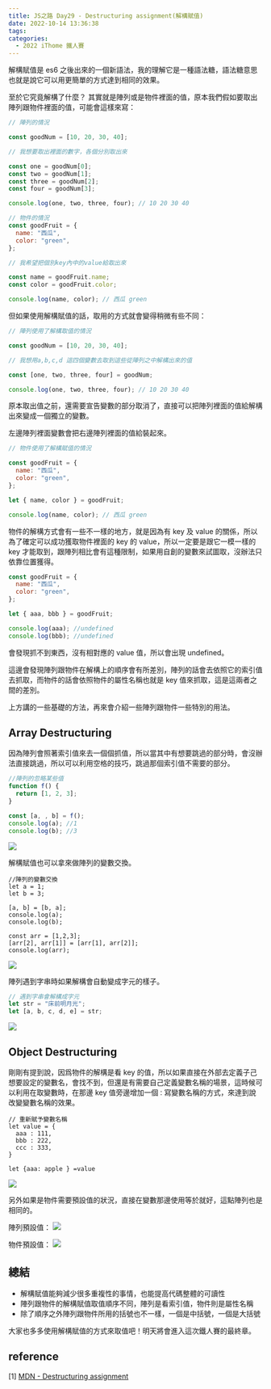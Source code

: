 ```yaml
---
title: JS之路 Day29 - Destructuring assignment(解構賦值)
date: 2022-10-14 13:36:38
tags:
categories:
  - 2022 iThome 鐵人賽
---
```


解構賦值是 es6 之後出來的一個新語法，我的理解它是一種語法糖，語法糖意思也就是說它可以用更簡單的方式達到相同的效果。

<!--more-->

至於它究竟解構了什麼？
其實就是陣列或是物件裡面的值，原本我們假如要取出陣列跟物件裡面的值，可能會這樣來寫：

```javascript
// 陣列的情況

const goodNum = [10, 20, 30, 40];

// 我想要取出裡面的數字，各個分別取出來

const one = goodNum[0];
const two = goodNum[1];
const three = goodNum[2];
const four = goodNum[3];

console.log(one, two, three, four); // 10 20 30 40
```

```javascript
// 物件的情況
const goodFruit = {
  name: "西瓜",
  color: "green",
};

// 我希望把個別key內中的value給取出來

const name = goodFruit.name;
const color = goodFruit.color;

console.log(name, color); // 西瓜 green
```

但如果使用解構賦值的話，取用的方式就會變得稍微有些不同：

```javascript
// 陣列使用了解構取值的情況

const goodNum = [10, 20, 30, 40];

// 我想用a,b,c,d 這四個變數去取到這些從陣列之中解構出來的值

const [one, two, three, four] = goodNum;

console.log(one, two, three, four); // 10 20 30 40
```

原本取出值之前，還需要宣告變數的部分取消了，直接可以把陣列裡面的值給解構出來變成一個獨立的變數。

左邊陣列裡面變數會把右邊陣列裡面的值給裝起來。

```javascript
// 物件使用了解構賦值的情況

const goodFruit = {
  name: "西瓜",
  color: "green",
};

let { name, color } = goodFruit;

console.log(name, color); // 西瓜 green
```

物件的解構方式會有一些不一樣的地方，就是因為有 key 及 value 的關係，所以為了確定可以成功獲取物件裡面的 key 的 value，所以一定要是跟它一模一樣的 key 才能取到，跟陣列相比會有這種限制，如果用自創的變數來試圖取，沒辦法只依靠位置獲得。

```javascript
const goodFruit = {
  name: "西瓜",
  color: "green",
};

let { aaa, bbb } = goodFruit;

console.log(aaa); //undefined
console.log(bbb); //undefined
```

會發現抓不到東西，沒有相對應的 value 值，所以會出現 undefined。

這邊會發現陣列跟物件在解構上的順序會有所差別，陣列的話會去依照它的索引值去抓取，而物件的話會依照物件的屬性名稱也就是 key 值來抓取，這是這兩者之間的差別。

上方講的一些基礎的方法，再來會介紹一些陣列跟物件一些特別的用法。

## Array Destructuring

因為陣列會照著索引值來去一個個抓值，所以當其中有想要跳過的部分時，會沒辦法直接跳過，所以可以利用空格的技巧，跳過那個索引值不需要的部分。

```javascript
//陣列的忽略某些值
function f() {
  return [1, 2, 3];
}

const [a, , b] = f();
console.log(a); //1
console.log(b); //3
```

![](https://i.imgur.com/VIPLgOg.png)

解構賦值也可以拿來做陣列的變數交換。

```javascript=
//陣列的變數交換
let a = 1;
let b = 3;

[a, b] = [b, a];
console.log(a);
console.log(b);

const arr = [1,2,3];
[arr[2], arr[1]] = [arr[1], arr[2]];
console.log(arr);
```

![](https://i.imgur.com/t6KC1nF.png)

陣列遇到字串時如果解構會自動變成字元的樣子。

```javascript
// 遇到字串會解構成字元
let str = "床前明月光";
let [a, b, c, d, e] = str;
```

![](https://i.imgur.com/a952CKd.png)

## Object Destructuring

剛剛有提到說，因爲物件的解構是看 key 的值，所以如果直接在外部去定義子己想要設定的變數名，會找不到，但還是有需要自己定義變數名稱的場景，這時候可以利用在取變數時，在那邊 key 值旁邊增加一個`：`寫變數名稱的方式，來達到說改變變數名稱的效果。

```javascript=
// 重新賦予變數名稱
let value = {
  aaa : 111,
  bbb : 222,
  ccc : 333,
}

let {aaa: apple } =value
```

![](https://i.imgur.com/Pq9e07M.png)

另外如果是物件需要預設值的狀況，直接在變數那邊使用等於就好，這點陣列也是相同的。

陣列預設值：
![](https://i.imgur.com/3EMhoNv.png)

物件預設值：
![](https://i.imgur.com/VuU8GVt.png)

## 總結

- 解構賦值能夠減少很多重複性的事情，也能提高代碼整體的可讀性
- 陣列跟物件的解構賦值取值順序不同，陣列是看索引值，物件則是屬性名稱
- 除了順序之外陣列跟物件所用的括號也不一樣，一個是中括號，一個是大括號

大家也多多使用解構賦值的方式來取值吧！明天將會進入這次鐵人賽的最終章。

## reference

[1] [MDN - Destructuring assignment](https://developer.mozilla.org/en-US/docs/Web/JavaScript/Reference/Operators/Destructuring_assignment)
